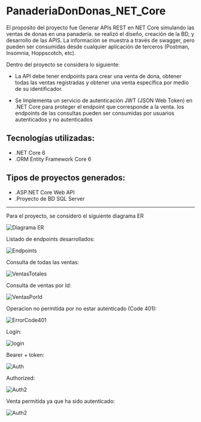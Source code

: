 # PanaderiaDonDonas_NET_Core
El proposito del proyecto fue Generar APIs REST en NET Core simulando las ventas de donas en una panadería. se realizó el diseño, creación de la BD, y desarrollo de las APIS. La información se muestra a través de swagger, pero pueden ser consumidas desde cualquier aplicación de terceros (Postman, Insomnia, Hoppscotch, etc).

Dentro del proyecto se considera lo siguiente:

* La API debe tener endpoints para crear una venta de dona, obtener todas las ventas registradas y obtener una venta específica por medio de su identificador.

* Se Implementa un servicio de autenticación JWT (JSON Web Token) en .NET Core para 
proteger el endpoint que corresponde a la venta. los endpoints de las consultas pueden ser consumidas por usuarios autenticados y no autenticados


## Tecnologías utilizadas:
* .NET Core 6
* .ORM Entity Framework Core 6

## Tipos de proyectos generados:
* .ASP.NET Core Web API
* .Proyecto de BD SQL Server
---
Para el proyecto, se consideró el siguiente diagrama ER

   ![Diagrama ER](https://github.com/ivan3911/PanaderiaDonDonas_MVC/blob/main/assets/DiagramaER_DonDonas_NET_Core.png)

Listado de endpoints desarrollados:

   ![Endpoints](https://github.com/ivan3911/PanaderiaDonDonas_MVC/blob/main/assets/Endpoints.png)

Consulta de todas las ventas:

   ![VentasTotales](https://github.com/ivan3911/PanaderiaDonDonas_MVC/blob/main/assets/EndpointOrders.png)

Consulta de ventas por Id:

   ![VentasPorId](https://github.com/ivan3911/PanaderiaDonDonas_MVC/blob/main/assets/EndpointOrderById.png)

Operacion no permitida por no estar autenticado (Code 401):

   ![ErrorCode401](https://github.com/ivan3911/PanaderiaDonDonas_MVC/blob/main/assets/NotAutenticated.png)
   
Login:

   ![login](https://github.com/ivan3911/PanaderiaDonDonas_MVC/blob/main/assets/login.png)

Bearer + token:

   ![Auth](https://github.com/ivan3911/PanaderiaDonDonas_MVC/blob/main/assets/Auth.png)

Authorized:

   ![Auth2](https://github.com/ivan3911/PanaderiaDonDonas_MVC/blob/main/assets/Auth2.png)

Venta permitida ya que ha sido autenticado:

   ![Auth2](https://github.com/ivan3911/PanaderiaDonDonas_MVC/blob/main/assets/EndpointOrdersOK.png)